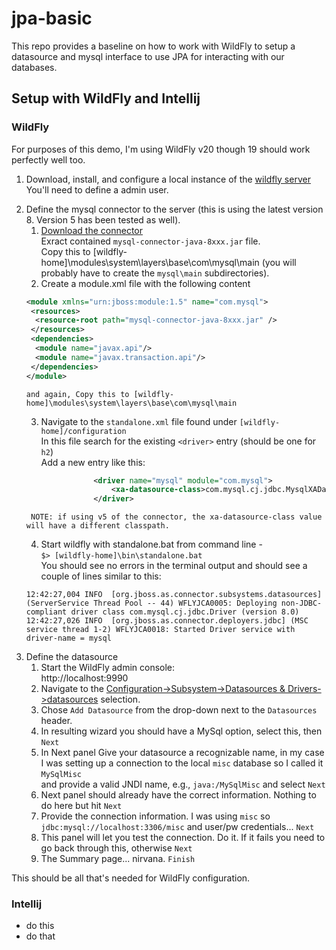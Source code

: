 # jpa-basic
This repo provides a baseline on how to work with WildFly to setup a datasource and mysql interface to use JPA for interacting with our databases.
## Setup with WildFly and Intellij

### WildFly
For purposes of this demo, I'm using WildFly v20 though 19 should work perfectly well too.
1) Download, install, and configure a local instance of the [wildfly server](https://www.wildfly.org/downloads/)  
You'll need to define a admin user.
2. Define the mysql connector to the server (this is using the latest version 8. Version 5 has been tested as well).  
   1. [Download the connector](https://dev.mysql.com/downloads/connector/j/)  
      Exract contained `mysql-connector-java-8xxx.jar` file.   
      Copy this to [wildfly-home]\modules\system\layers\base\com\mysql\main (you will probably have to create the `mysql\main` subdirectories).
   2. Create a module.xml file with the following content   
    ``` xml
    <module xmlns="urn:jboss:module:1.5" name="com.mysql">
     <resources>
      <resource-root path="mysql-connector-java-8xxx.jar" />
     </resources>
     <dependencies>
      <module name="javax.api"/>
      <module name="javax.transaction.api"/>
     </dependencies>
    </module>
    ```   
       and again, Copy this to [wildfly-home]\modules\system\layers\base\com\mysql\main   
       
   3. Navigate to the `standalone.xml` file found under `[wildfly-home]/configuration`  
     In this file search for the existing `<driver>` entry (should be one for `h2`)  
     Add a new entry like this:  
     ``` xml
                    <driver name="mysql" module="com.mysql">
                        <xa-datasource-class>com.mysql.cj.jdbc.MysqlXADataSource</xa-datasource-class>
                    </driver>
     ```   
        NOTE: if using v5 of the connector, the xa-datasource-class value will have a different classpath.   
     
   4. Start wildfly with standalone.bat from command line -   
   `$> [wildfly-home]\bin\standalone.bat`   
   You should see no errors in the terminal output and should see a couple of lines similar to this:   
   ```
   12:42:27,004 INFO  [org.jboss.as.connector.subsystems.datasources] (ServerService Thread Pool -- 44) WFLYJCA0005: Deploying non-JDBC-compliant driver class com.mysql.cj.jdbc.Driver (version 8.0) 
   12:42:27,026 INFO  [org.jboss.as.connector.deployers.jdbc] (MSC service thread 1-2) WFLYJCA0018: Started Driver service with driver-name = mysql  
   ```
3. Define the datasource   
   1. Start the WildFly admin console:   
      http://localhost:9990   
   2. Navigate to the [Configuration->Subsystem->Datasources & Drivers->datasources](http://localhost:9990/console/index.html#configuration;path=configuration~subsystems!css~datasources!data-source-driver~datasources) selection.   
   3. Chose `Add Datasource` from the drop-down next to the `Datasources` header.   
   4. In resulting wizard you should have a MySql option, select this, then `Next`   
   5. In Next panel Give your datasource a recognizable name, in my case I was setting up a connection to the local `misc` database so I called it `MySqlMisc`  
   and provide a valid JNDI name, e.g., `java:/MySqlMisc` and select `Next`   
   6. Next panel should already have the correct information. Nothing to do here but hit `Next`   
   7. Provide the connection information. I was using `misc` so `jdbc:mysql://localhost:3306/misc` and user/pw credentials... `Next`   
   8. This panel will let you test the connection. Do it. If it fails you need to go back through this, otherwise `Next`   
   9. The Summary page... nirvana. `Finish`   
   
This should be all that's needed for WildFly configuration.
### Intellij
   
* do this  
* do that
